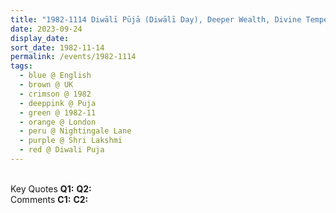 ```yaml
---
title: "1982-1114 Diwālī Pūjā (Diwālī Day), Deeper Wealth, Divine Temperament, Fondness of Generosity, Keep your Suṣhumṇā Open and Real Days of Diwālī Celebration (The Greatest Generosity a Human Being Can Do Is to Forgive, All of Us Have to Go Together, Discretion to Improve Your Value System and Universal Theme for People), Nirmala Palace Āśhram, 99 Nightingale Lane, Balham, London SW12 8LZ, UK"
date: 2023-09-24
display_date: 
sort_date: 1982-11-14
permalink: /events/1982-1114
tags:
  - blue @ English
  - brown @ UK
  - crimson @ 1982
  - deeppink @ Puja
  - green @ 1982-11
  - orange @ London
  - peru @ Nightingale Lane
  - purple @ Shri Lakshmi
  - red @ Diwali Puja
---
```


<br>

<wave-list>
  <list-title color="DarkSeaGreen" width="55">Key Quotes</list-title>
  <list-item color="BlanchedAlmond" width="280"><b>Q1:</b> <i></i></list-item>
  <list-item color="Lavender" width="280"><b>Q2:</b> <i></i></list-item>
</wave-list>

<br>

<wave-list>
  <list-title color="DarkSeaGreen" width="55">Comments</list-title>
  <list-item color="BlanchedAlmond" width="280"><b>C1:</b> <i></i></list-item>
  <list-item color="Lavender" width="280"><b>C2:</b> <i></i></list-item>
</wave-list>
